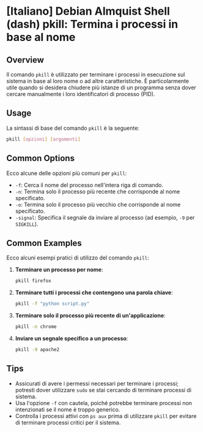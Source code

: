# [Italiano] Debian Almquist Shell (dash) pkill: Termina i processi in base al nome

## Overview
Il comando `pkill` è utilizzato per terminare i processi in esecuzione sul sistema in base al loro nome o ad altre caratteristiche. È particolarmente utile quando si desidera chiudere più istanze di un programma senza dover cercare manualmente i loro identificatori di processo (PID).

## Usage
La sintassi di base del comando `pkill` è la seguente:

```bash
pkill [opzioni] [argomenti]
```

## Common Options
Ecco alcune delle opzioni più comuni per `pkill`:

- `-f`: Cerca il nome del processo nell'intera riga di comando.
- `-n`: Termina solo il processo più recente che corrisponde al nome specificato.
- `-o`: Termina solo il processo più vecchio che corrisponde al nome specificato.
- `-signal`: Specifica il segnale da inviare al processo (ad esempio, `-9` per `SIGKILL`).

## Common Examples
Ecco alcuni esempi pratici di utilizzo del comando `pkill`:

1. **Terminare un processo per nome**:
   ```bash
   pkill firefox
   ```

2. **Terminare tutti i processi che contengono una parola chiave**:
   ```bash
   pkill -f "python script.py"
   ```

3. **Terminare solo il processo più recente di un'applicazione**:
   ```bash
   pkill -n chrome
   ```

4. **Inviare un segnale specifico a un processo**:
   ```bash
   pkill -9 apache2
   ```

## Tips
- Assicurati di avere i permessi necessari per terminare i processi; potresti dover utilizzare `sudo` se stai cercando di terminare processi di sistema.
- Usa l'opzione `-f` con cautela, poiché potrebbe terminare processi non intenzionati se il nome è troppo generico.
- Controlla i processi attivi con `ps aux` prima di utilizzare `pkill` per evitare di terminare processi critici per il sistema.